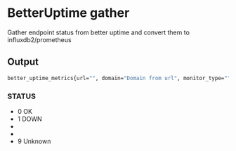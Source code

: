 # BetterUptime gather

Gather endpoint status from better uptime and convert them to influxdb2/prometheus


## Output

```bash
better_uptime_metrics{url="", domain="Domain from url", monitor_type="", verify_ssl="true/false", method=""} STATUS 

```


### STATUS

  - 0  OK
  - 1  DOWN
  -
  -
  - 9  Unknown
